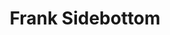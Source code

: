 ---
title: "Frank Sidebottom"
summary: "Frank Sidebottom was the comic persona of Chris Sievey created in 1984 as a mascot for The Freshies. Following the group's break up that same year, Sievey began to perform as Frank alone. In 1985, Frank was signed to Regal Zonophone Records, on which he released three EPs, before moving onto a variety of his own independent labels. Two years later he released his first album 'Fantastic Tales' through his 11:37 Label. Throughout his career he only released five albums. Following the release of his 'Panic' single in 1993 Frank Sidebottom character was retired until December of 2005, when Frank began to once again make live appearances. He would continue to be active until Sievey's death in 2010."
slug: "frank-sidebottom"
image: "frank-sidebottom.jpg"
apple_music_artist_url: "None"
wikipedia_url: "none"
---